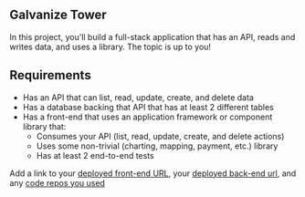 ## Galvanize Tower

In this project, you'll build a full-stack application that has an API, reads and writes data, and uses a library. The topic is up to you!

## Requirements

* Has an API that can list, read, update, create, and delete data
* Has a database backing that API that has at least 2 different tables
* Has a front-end that uses an application framework or component library that:
    * Consumes your API (list, read, update, create, and delete actions)
    * Uses some non-trivial (charting, mapping, payment, etc.) library
    * Has at least 2 end-to-end tests

Add a link to your [deployed front-end URL](https://your-band-sucks.firebaseapp.com/), your [deployed back-end url](https://your-band-sucks.herokuapp.com/), and any [code repos you used](https://github.com/colemanimhoff/galvanize-tower/tree/master/drills/version-1)
